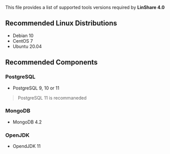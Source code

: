This file provides a list of supported tools versions required by **LinShare 4.0** 

## Recommended Linux Distributions 
- Debian 10
- CentOS 7  
- Ubuntu 20.04
## Recommended Components 
### PostgreSQL
- PostgreSQL 9, 10 or 11
>  PostgreSQL 11 is recommaneded
### MongoDB
- MongoDB 4.2
### OpenJDK
- OpendJDK 11

